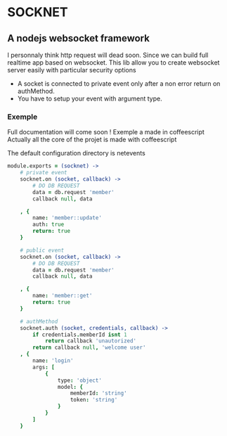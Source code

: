 # SOCKNET
## A nodejs websocket framework

I personnaly think http request will dead soon. Since we can build full realtime app based on websocket.
This lib allow you to create websocket server easily with particular security options
- A socket is connected to private event only after a non error return on authMethod.
- You have to setup your event with argument type.

### Exemple
Full documentation will come soon !
Exemple a made in coffeescript
Actually all the core of the projet is made with coffeescript

The default configuration directory is netevents

```coffee
module.exports = (socknet) ->
	# private event
	socknet.on (socket, callback) ->
		# DO DB REQUEST
		data = db.request 'member'
		callback null, data

	, {
		name: 'member::update'
		auth: true
		return: true
	}

	# public event
	socknet.on (socket, callback) ->
		# DO DB REQUEST
		data = db.request 'member'
		callback null, data

	, {
		name: 'member::get'
		return: true
	}

	# authMethod
	socknet.auth (socket, credentials, callback) ->
		if credentials.memberId isnt 1
			return callback 'unautorized'
		return callback null, 'welcome user'
	, {
		name: 'login'
		args: [
			{
				type: 'object'
				model: {
					memberId: 'string'
					token: 'string'
				}
			}
		]
	}
```
